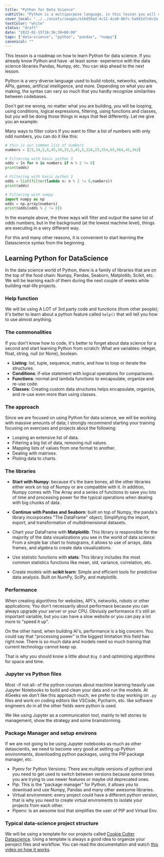 ```yaml
---
title: "Python for Data Science"
subtitle: "Python is a multipurpose language, in this lesson you will understand how it's used in the datascience world"
cover_local: "../../assets/images/e16d59ad-4c11-4ca0-8bfc-5a9d147c6c2e.jpeg"
textColor: "white"
status: "draft"
date: "2022-01-15T16:36:30+00:00"
tags: ["data-science", "python", "pandas", "numpy"]
canonical: ""
---
```


This lesson is a roadmap on how to learn Python for data science. If you already know Python and have -at least some- experience with the data science libraries Pandas, Numpy, etc. You can skip ahead to the next lesson.

Python is a very diverse language used to build robots, networks, websites, APIs, games, artificial intelligence, and more. Depending on what you are making, the syntax can vary so much that you hardly recognize similarities between codebases.

Don't get me wrong, no matter what you are building, you will be looping, using conditions, logical expressions, filtering, using functions and classes, but you will be doing those things in ways that feel differently. Let me give you an example: 

Many ways to filter colors
If you want to filter a list of numbers with only odd numbers, you can do it like this:

```python
# this is our common list of numbers
numbers = [23,34,5,6,45,34,23,5,45,5,324,23,354,65,564,45,342]

# Filtering with basic python 3
odds = [n for n in numbers if n % 2 != 0]
print(odds)

# Filtering with basic python 3
odds = list(filter(lambda n: n % 2 != 0,numbers))
print(odds)

# Filtering with numpy
import numpy as np
odds = np.array(numbers)
print(odds[odds % 2 != 0])
```

In the example above, the three ways will filter and output the same list of odds numbers, but in the background (at the lowest machine level), things are executing in a very different way.

For this and many other reasons, it is convenient to start learning the Datascience syntax from the beginning.

## Learning Python for DataScience

In the data science world of Python, there is a family of libraries that are on the top of the food chain: Numpy, Pandas, Seaborn, Matplotlib, Scikit, etc. We will be learning each of them during the next couple of weeks while building real-life projects.

### Help function

We will be using A LOT of 3rd party code and functions (from other people); it's better to learn about a python feature called `help()` that will tell you how to use almost anything.

### The commonalities

If you don't know how to code, it's better to forget about data science for a second and start learning Python from scratch: 
What are variables: integer, float, string, null (or None), boolean.

- **Listing**: list, tuple, sequence, matrix, and how to loop or iterate the structures.
- **Conditions**: if-else statement with logical operations for comparisons.
- **Functions**: normal and lambda functions to encapsulate, organize and re-use code.
- **Classes**: Creating custom data structures helps encapsulate, organize, and re-use even more than using classes.

### The approach

Since we are focused on using Python for data science, we will be working with massive amounts of data; I strongly recommend starting your training focusing on exercises and projects about the following:

- Looping an extensive list of data.  
- Filtering a big list of data, removing null values.  
- Mapping lists of values from one format to another.  
- Dealing with matrixes. 
- Ploting data to charts. 

### The libraries

- **Start with Numpy**: because it's the bare bones, all the other libraries either work on top of Numpy or are compatible with it. In addition, Numpy comes with The Array and a series of functions to save you lots of time and processing power for the typical operations when dealing with big chunks of data.

- **Continue with Pandas and Seaborn**: built on top of Numpy, the panda's library incorporates "The DataFrame" object; Simplifying the import, export, and transformation of multidimensional datasets.

- Chart your DataFrame with **Matplotlib**: This library is responsible for the majority of the data visualizations you see in the world of data science: From a simple bar chart to histograms, it allows to use of arrays, data frames, and algebra to create data visualizations. 

- Use statistic functions with **stats**: This library includes the most common statistics functions like mean, std, variance, correlation, etc.

- Create models with **scikit learn**: Simple and efficient tools for predictive data analysis. Built on NumPy, SciPy, and matplotlib.
  

### Performance

When creating algorithms for websites, API's, networks, robots or other applications; You don't necessarily about performace because you can always upgrade your server or your CPU. Obviusly performance it's still an important variable, but you can have a slow website or you can pay a lot more to "speed it up".

On the other hand, when building AI's, performance is a big concern. You could say that "processing power" is the biggest limitation this field has right now. There is so much data and models need so much training that current technology cannot keep up. 

That is why you should know a little about `Big O` and optimizing algorithms for space and time.

### Jupyter vs Python files

Most -if not all- of the python courses about machine learning heavily use Jupyter Notebooks to build and clean your data and run the models. At 4Geeks we don't like this approach much, we prefer to stay working on `.py` files and work on coding editors like VSCode, Pycharm, etc. like software engineers do in all the other fields were python is used.

We like using Jupyter as a communication tool, mainly to tell stories to management, show the strategy and some brainstorming.

### Package Manager and setup environs

If we are not going to be using Jupyter notebooks as much as other datascientis, we need to become very good at setting up Python environments, downloading python packages, using the PIP package manager, etc.

- Pyenv for Python Versions: There are multiple versions of python and you need to get used to switch between versions because some times you are trying to use newer features or maybe old deprecated ones.
- Pip: This is the "package manager" for Python, it allows you to download and use Numpy, Pandas and many other awesome libraries.
- Virtual environment: every project could have a different python version, that is why you need to create virtual enviroments to isolate your projects from each other.
- Pipenv: Is an awsome tool that simplifies the user of PIP and Virtual Env.

### Typical data-science project structure

We will be using a template for our projects called [Cookie Cutter Datascience](https://drivendata.github.io/cookiecutter-data-science/). Using a template is always a good idea to organize your peroject files and workflow. You can read the documentation and watch [this video on how it works](https://www.youtube.com/watch?v=nExL0SgKsDY).
